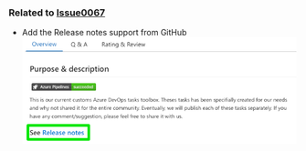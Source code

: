 
### Related to [Issue0067](https://github.com/expertasolutions/ExpertaDevOpsToolSet/issues/67)

- Add the Release notes support from GitHub
  ![Issue0067](_ReleaseNotes/Issue0067/Issue0067-01.png)